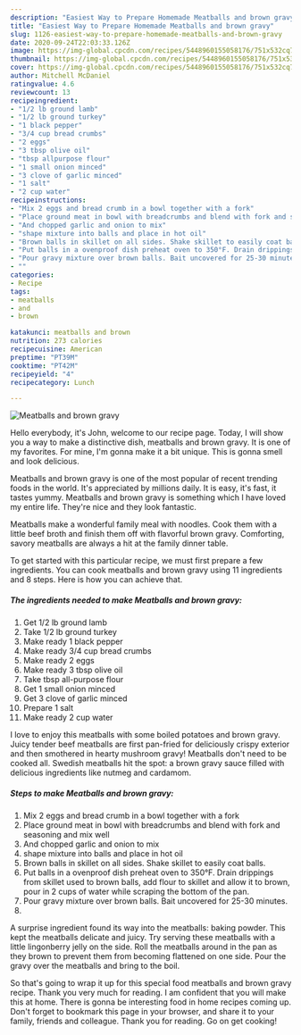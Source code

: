 ```yaml
---
description: "Easiest Way to Prepare Homemade Meatballs and brown gravy"
title: "Easiest Way to Prepare Homemade Meatballs and brown gravy"
slug: 1126-easiest-way-to-prepare-homemade-meatballs-and-brown-gravy
date: 2020-09-24T22:03:33.126Z
image: https://img-global.cpcdn.com/recipes/5448960155058176/751x532cq70/meatballs-and-brown-gravy-recipe-main-photo.jpg
thumbnail: https://img-global.cpcdn.com/recipes/5448960155058176/751x532cq70/meatballs-and-brown-gravy-recipe-main-photo.jpg
cover: https://img-global.cpcdn.com/recipes/5448960155058176/751x532cq70/meatballs-and-brown-gravy-recipe-main-photo.jpg
author: Mitchell McDaniel
ratingvalue: 4.6
reviewcount: 13
recipeingredient:
- "1/2 lb ground lamb"
- "1/2 lb ground turkey"
- "1 black pepper"
- "3/4 cup bread crumbs"
- "2 eggs"
- "3 tbsp olive oil"
- "tbsp allpurpose flour"
- "1 small onion minced"
- "3 clove of garlic minced"
- "1 salt"
- "2 cup water"
recipeinstructions:
- "Mix 2 eggs and bread crumb in a bowl together with a fork"
- "Place ground meat in bowl with breadcrumbs and blend with fork and seasoning and mix well"
- "And chopped garlic and onion to mix"
- "shape mixture into balls and place in hot oil"
- "Brown balls in skillet on all sides. Shake skillet to easily coat balls."
- "Put balls in a ovenproof dish preheat oven to 350°F. Drain drippings from skillet used to brown balls, add flour to skillet and allow it to brown, pour in 2 cups of water while scraping the bottom of the pan."
- "Pour gravy mixture over brown balls. Bait uncovered for 25-30 minutes."
- ""
categories:
- Recipe
tags:
- meatballs
- and
- brown

katakunci: meatballs and brown 
nutrition: 273 calories
recipecuisine: American
preptime: "PT39M"
cooktime: "PT42M"
recipeyield: "4"
recipecategory: Lunch

---
```



![Meatballs and brown gravy](https://img-global.cpcdn.com/recipes/5448960155058176/751x532cq70/meatballs-and-brown-gravy-recipe-main-photo.jpg)

Hello everybody, it's John, welcome to our recipe page. Today, I will show you a way to make a distinctive dish, meatballs and brown gravy. It is one of my favorites. For mine, I'm gonna make it a bit unique. This is gonna smell and look delicious.

Meatballs and brown gravy is one of the most popular of recent trending foods in the world. It's appreciated by millions daily. It is easy, it's fast, it tastes yummy. Meatballs and brown gravy is something which I have loved my entire life. They're nice and they look fantastic.

Meatballs make a wonderful family meal with noodles. Cook them with a little beef broth and finish them off with flavorful brown gravy. Comforting, savory meatballs are always a hit at the family dinner table.


To get started with this particular recipe, we must first prepare a few ingredients. You can cook meatballs and brown gravy using 11 ingredients and 8 steps. Here is how you can achieve that.

<!--inarticleads1-->

##### The ingredients needed to make Meatballs and brown gravy:

1. Get 1/2 lb ground lamb
1. Take 1/2 lb ground turkey
1. Make ready 1 black pepper
1. Make ready 3/4 cup bread crumbs
1. Make ready 2 eggs
1. Make ready 3 tbsp olive oil
1. Take tbsp all-purpose flour
1. Get 1 small onion minced
1. Get 3 clove of garlic minced
1. Prepare 1 salt
1. Make ready 2 cup water


I love to enjoy this meatballs with some boiled potatoes and brown gravy. Juicy tender beef meatballs are first pan-fried for deliciously crispy exterior and then smothered in hearty mushroom gravy! Meatballs don&#39;t need to be cooked all. Swedish meatballs hit the spot: a brown gravy sauce filled with delicious ingredients like nutmeg and cardamom. 

<!--inarticleads2-->

##### Steps to make Meatballs and brown gravy:

1. Mix 2 eggs and bread crumb in a bowl together with a fork
1. Place ground meat in bowl with breadcrumbs and blend with fork and seasoning and mix well
1. And chopped garlic and onion to mix
1. shape mixture into balls and place in hot oil
1. Brown balls in skillet on all sides. Shake skillet to easily coat balls.
1. Put balls in a ovenproof dish preheat oven to 350°F. Drain drippings from skillet used to brown balls, add flour to skillet and allow it to brown, pour in 2 cups of water while scraping the bottom of the pan.
1. Pour gravy mixture over brown balls. Bait uncovered for 25-30 minutes.
1. 


A surprise ingredient found its way into the meatballs: baking powder. This kept the meatballs delicate and juicy. Try serving these meatballs with a little lingonberry jelly on the side. Roll the meatballs around in the pan as they brown to prevent them from becoming flattened on one side. Pour the gravy over the meatballs and bring to the boil. 

So that's going to wrap it up for this special food meatballs and brown gravy recipe. Thank you very much for reading. I am confident that you will make this at home. There is gonna be interesting food in home recipes coming up. Don't forget to bookmark this page in your browser, and share it to your family, friends and colleague. Thank you for reading. Go on get cooking!
